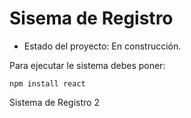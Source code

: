 <h1> Sisema de Registro</h1>

- Estado del proyecto: En construcción.


Para ejecutar le sistema debes poner: 


```npm install react```

Sistema de Registro 2
